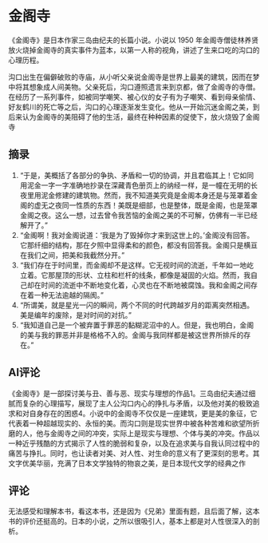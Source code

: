 # 金阁寺

《金阁寺》是日本作家三岛由纪夫的长篇小说。小说以 1950 年金阁寺僧徒林养贤放火烧掉金阁寺的真实事件为蓝本，以第一人称的视角，讲述了生来口吃的沟口的心理历程。

沟口出生在偏僻破败的寺庙，从小听父亲说金阁寺是世界上最美的建筑，因而在梦中将其想象成人间美物。父亲死后，沟口遵照遗言来到京都，做了金阁寺的寺僧。在经历了一系列事件，如被同学嘲笑、被心仪的女子有为子嘲笑、看到母亲偷情、好友鹤川的死亡等之后，沟口的心理逐渐发生变化。他从一开始沉迷金阁之美，到后来认为金阁寺的美阻碍了他的生活，最终在种种因素的促使下，放火烧毁了金阁寺

## 摘录

1. “于是，美概括了各部分的争执、矛盾和一切的协调，并且君临其上！它如同用泥金一字一字准确地抄录在深藏青色册页上的纳经一样，是一幢在无明的长夜里用泥金修建的建筑物。然而，我不知道美究竟是金阁本身还是与笼罩着金阁的虚无之夜同一性质的东西！美既是细部，也是整体，既是金阁，也是笼罩金阁之夜。这么一想，过去曾令我苦恼的金阁之美的不可解，仿佛有一半已经解开了。”
2. “金阁啊！我对金阁说道：‘我是为了毁掉你才来到这世上的。’金阁没有回答。它那纤细的结构，那在夕照中显得柔和的颜色，都没有回答我。金阁只是横亘在我们之间，把美和我截然分开。”
3. “我们存在于时间里，而金阁却不是这样。它无视时间的流逝，千年如一地屹立着。它那屋顶的形状、立柱和栏杆的线条，都像是凝固的火焰。然而，我自己却在时间的流逝中不断地变化着，心灵也在不断地被腐蚀。我和金阁之间存在着一种无法逾越的隔阂。”
4. “所谓美，就是星光一闪的瞬间，两个不同的时代跨越岁月的距离突然相遇。美是编年的废除，是对时间的对抗。”
5. “我知道自己是一个被弃置于罪恶的黏糊泥沼中的人。但是，我也明白，金阁的美与我的罪恶并非是格格不入的。金阁与我同样都是被这世界所排斥的存在。”

## AI评论

《金阁寺》是一部探讨美与丑、善与恶、现实与理想的作品1。三岛由纪夫通过细腻而复杂的心理描写，展现了主人公沟口内心的挣扎与矛盾，以及他对美的极致追求和对自身存在的困惑4。小说中的金阁寺不仅仅是一座建筑，更是美的象征，它代表着一种超越现实的、永恒的美。而沟口则是现实世界中被各种苦难和欲望所折磨的人，他与金阁寺之间的冲突，实际上是现实与理想、个体与美的冲突。作品以一种近乎残酷的方式揭示了人性的脆弱和复杂，以及在追求美与自我认同过程中的痛苦与挣扎。同时，也让读者对美、对人性、对生命的意义有了更深刻的思考。其文字优美华丽，充满了日本文学独特的物哀之美，是日本现代文学的经典之作



## 评论

无法感受和理解本书，看这本书，还是因为《兄弟》里面有题，且后面了解，这本书的评价还挺高的。日本的小说，之所以很吸引人，基本上都是对人性很深入的剖析。